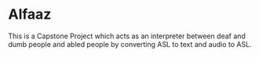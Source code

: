 # Alfaaz
This is a Capstone Project which acts as an interpreter between deaf and dumb people and abled people by converting ASL to text and audio to ASL.
